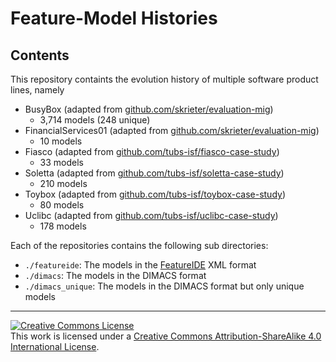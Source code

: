 # Feature-Model Histories

## Contents

This repository containts the evolution history of multiple software product lines, namely

* BusyBox (adapted from [github.com/skrieter/evaluation-mig](http://github.com/skrieter/evaluation-mig))
    * 3,714 models (248 unique)
* FinancialServices01 (adapted from [github.com/skrieter/evaluation-mig](http://github.com/skrieter/evaluation-mig))
    * 10 models
* Fiasco (adapted from [github.com/tubs-isf/fiasco-case-study](http://github.com/tubs-isf/fiasco-case-study))
    * 33 models
* Soletta (adapted from [github.com/tubs-isf/soletta-case-study](http://github.com/tubs-isf/soletta-case-study))
    * 210 models
* Toybox (adapted from [github.com/tubs-isf/toybox-case-study](http://github.com/tubs-isf/toybox-case-study))
    * 80 models
* Uclibc (adapted from [github.com/tubs-isf/uclibc-case-study](http://github.com/tubs-isf/uclibc-case-study))
    * 178 models


Each of the repositories contains the following sub directories:

* `./featureide`: The models in the [FeatureIDE](github.io/featureide) XML format
* `./dimacs`: The models in the DIMACS format
* `./dimacs_unique`: The models in the DIMACS format but only unique models

----

<a rel="license" href="http://creativecommons.org/licenses/by-sa/4.0/"><img alt="Creative Commons License" style="border-width:0" src="https://i.creativecommons.org/l/by-sa/4.0/88x31.png" /></a><br />This work is licensed under a <a rel="license" href="http://creativecommons.org/licenses/by-sa/4.0/">Creative Commons Attribution-ShareAlike 4.0 International License</a>.